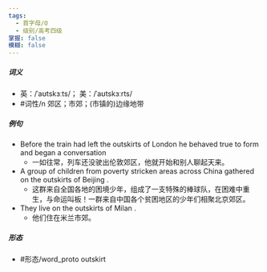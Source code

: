 ```yaml
---
tags:
  - 首字母/O
  - 级别/高考四级
掌握: false
模糊: false
---
```

##### 词义
- 英：/ˈaʊtskɜːts/； 美：/ˈaʊtskɜːrts/
- #词性/n  郊区；市郊；(市镇的)边缘地带
##### 例句
- Before the train had left the outskirts of London he behaved true to form and began a conversation
	- 一如往常，列车还没驶出伦敦郊区，他就开始和别人聊起天来。
- A group of children from poverty stricken areas across China gathered on the outskirts of Beijing .
	- 这群来自全国各地的困境少年，组成了一支特殊的棒球队，在困难中重生，与命运叫板！一群来自中国各个贫困地区的少年们相聚北京郊区。
- They live on the outskirts of Milan .
	- 他们住在米兰市郊。
##### 形态
- #形态/word_proto outskirt
